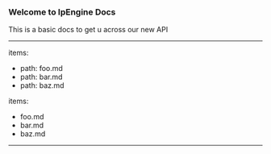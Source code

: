 ### Welcome to IpEngine Docs

This is a basic docs to get u across our new API

---
items:
  - path: foo.md
  - path: bar.md
  - path: baz.md

items:
  - foo.md
  - bar.md
  - baz.md
---
